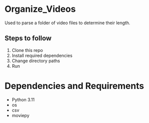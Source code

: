 # Organize_Videos
 Used to parse a folder of video files to determine their length.

## Steps to follow
1. Clone this repo
2. Install required dependencies
3. Change directory paths
4. Run

# Dependencies and Requirements
- Python 3.11
- os
- csv
- moviepy